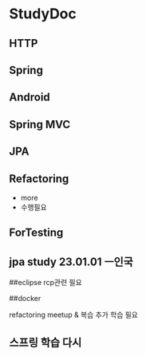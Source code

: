   # StudyDoc

## HTTP
## Spring
## Android
## Spring MVC
## JPA

## Refactoring
- more 
- 수행필요
## ForTesting

## jpa study 23.01.01 ㅡ인국

##eclipse rcp관련 필요

##docker

refactoring meetup & 복습
추가 학습 필요

## 스프링 학습 다시 

